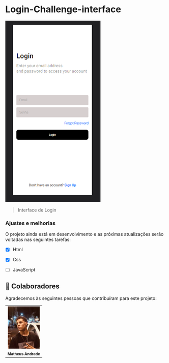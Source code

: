 # Login-Challenge-interface






<img src="./login challenge.png" alt="exemplo imagem">

> Interface de Login

### Ajustes e melhorias

O projeto ainda está em desenvolvimento e as próximas atualizações serão voltadas nas seguintes tarefas:

- [x] Html 
- [x] Css 
- [ ] JavaScript
 








## 🤝 Colaboradores

Agradecemos às seguintes pessoas que contribuíram para este projeto:

<table>
  <tr>
    <td align="center">
      <a href="#">
        <img src="./IMG-20211007-WA0012.JPG" width="100px;" alt="Matheus Andrade no GitHub"/><br>
        <sub>
          <b>Matheus Andrade</b>
        </sub>
      </a>
  </tr>
</table>




 
